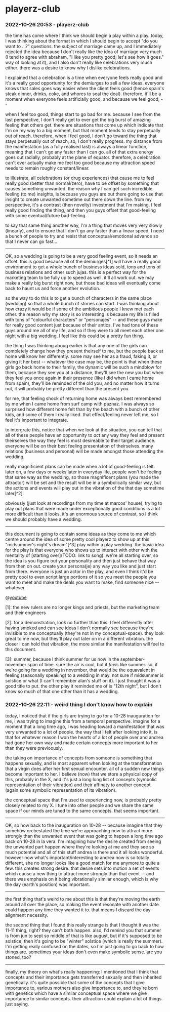 # playerz-club

### 2022-10-26 20:53 - playerz-club

the time has come where I think we should begin a play within a play. today, I was thinking about the format in which I should begin to accept "do you want to ...?" questions. the subject of marriage came up, and I immediately rejected the idea because I don't really like the idea of marriage very much (I tend to agree with abraham, "I like you pretty good; let's see how it goes." way of looking at it), and I also don't really like celebrations very much either. there was a desire to know why I dislike celebrations.

I explained that a celebration is a time when everyone feels really good and it's a really good opportunity for the demiurges to sell a few ideas. everyone knows that sales goes way easier when the client feels good (hence spain's steak dinner, drinks, coke, and whores to seal the deal). therefore, it'll be a moment when everyone feels artificially good, and because we feel good, --

when I feel too good, things start to go bad for me. because I see from the last perspective, I don't really get to ever get the big burst of amazing feeling that others get. there are situations that come up which indicate that I'm on my way to a big moment, but that moment tends to stay perpetually out of reach. therefore, when I feel good, I don't go toward the thing that stays perpetually out of reach; so, I don't really progress. my distance from the manifestation (as a fully realised last) is always a linear function, meaning that I can't go any faster than I can go. all of that extra energy goes out radially, probably at the plane of equator. therefore, a celebration can't ever actually make me feel too good because my attraction speed needs to remain roughly constant/linear.

to illustrate, all celebrations (or drug experiences) that cause me to feel really good (better than normal/zero), have to be offset by something that causes something unwanted. the reason why I can get such incredible feeling (to me) insights, is because you guys are out there going to use that insight to create unwanted sometime out there down the line. from my perspective, it's a contrast (then novelty) investment that I'm making. I feel really good finding the thing, and then you guys offset that good-feeling with some eventual/future bad-feeling.

to say that same thing another way, I'm a thing that moves very very slowly (linearly), and to ensure that I don't go any faster than a linear speed, I need a bunch of people to try and resist that conceptual/emotional advance so that I never can go fast...

---

OK, so a wedding is going to be a very good feeling event, so it needs an offset. this is good because all of the demiurges[^1] will have a really good environment to get a whole bunch of business ideas sold, tons and tons of business relations and other such jujas. this is a perfect way for the marketing team to be fully up to speed as well. it'll all work out. we may make a really big burst right now, but those bad ideas will eventually come back to haunt us and force another evolution.

so the way to do this is to get a bunch of characters in the same place (wedding) so that a whole bunch of stories can start. I was thinking about how crazy it would be if some of the ambitious people I knew met each other. the reason why my story is so interesting is because my life is filled with tons of "colourful characters" or "personajes" -- and these guys make for really good content just because of their antics. I've had tons of these guys around me all of my life, and so if they were to all meet each other one night with a big wedding, I feel like this could be a pretty fun thing.

the thing I was thinking aboug earlier is that any one of the girls can completely change how they present theirself to me, but the people back at home will know her differently. some may see her as a fraud, faking it, or giving it her best -- whatever the case may be, the point is that when these girls go back home to their family, the dynamic will be such a mindblow for them, because they see you at a distance, they'll see the new you but when they feel you once again in their presence (like I did when I came home from spain), they'll be reminded of the old you, and no matter how it turns out, it will probably be pretty different than the present you.

for me, that feeling shock of returning home was always best remembered by me when I came home from surf camp with paznaz. I was always so surprised how different home felt than by the beach with a bunch of other kids, and some of them I really liked. that effect/feeling never left me, so I feel it's important to integrate.

to intergrate this, notice that when we look at the situation, you can tell that all of these people have an opportunity to *act* any way they feel and present theirselves the way they feel is most desireable to their target audience. everyone will be on their best feeling presentation of theirselves. many relations (business and personal) will be made amongst those attending the wedding.

really magnificient plans can be made when a lot of good-feeling is felt. later on, a few days or weeks later in everyday life, people won't be feeling that same way as the wedding, so those magnificent plans (you made the attractor) will be set and the result will be in a symbolically similar way, but the actions and events will play out in the vibration of the that day sometime later[^2].

obviously (just look at recordings from my time at marcos' house), trying to play out plans that were made under exceptionally good conditions is a lot more difficult than it looks. it's an enormous source of contrast, so I think we should probably have a wedding.

---

this document is going to contain some ideas as they come to me which centre around the idea of some pretty cool playerz to show up at this "midsummer's night's dream"[^3] play within a play wedding. the basic idea for the play is that everyone who shows up to interact with other with the mentality of [starting over](TODO: link to song). we're all starting over, so the idea is you figure out your personality and then just behave that way from then on out. create your persona(je) any way you like and just start from there. everyone is just an actor in the play, and even I think it'd be pretty cool to even script large portions of it so you meet the people you want to meet and make the deals you want to make, find someone nice -- whatever.

@[youtube](https://youtu.be/LbFndDBPlpU)

[1]: the new rulers are no longer kings and priests, but the marketing team and their engineers

[2]: for a demonstration, look no further than this. I feel differently after having smoked and can see ideas I don't normally see because they're invisible to me conceptually (they're not in my conceptual-space). they look great to me now, but they'll play out later on in a different vibration. the closer I can hold that vibration, the more similar the manifestation will feel to this document.

[3]: summer, because I think summer for us now in the september-november span of time. sure the air is cool, but it *feels* like summer. so, if we're going for a wedding in november, that would be the equavalent in feeling (seasonally speaking) to a wedding in may. not sure if midsummer is solstice or what (I can't remember alan's stuff on it). I just thought it was a good title to put. the other play it reminded me of is "12th night", but I don't know so much of that one other than it has a wedding.

### 2022-10-26 22:11 - weird thing I don't know how to explain

today, I noticed that if the girls are trying to go for a 10-28 inauguration for me, I was trying to imagine this from a temporal perspective. imagine for a moment that a long time ago, I was heading toward a manifestation that was very unwanted to a lot of people. the way that I felt after looking into it, is that for whatever reason I won the hearts of a lot of people over and andrea had gone her own way and made certain concepts more important to her than they were previoously.

the taking on importance of concepts from someone is something that happens sexually, and is most apparent when looking at the transformation that a virgin does after her first sexual encounter. all of a sudden new things become important to her. I believe (now) that we store a physical copy of this, probably in the X, and it's just a long long list of concepts (symbolic representation of their vibration) and their affinaty to another concept (again some symbolic representation of its vibration).

the conceptual space that I'm used to experiencing now, is probably pretty closely related to my X. I tune into other people and we share the same space if our minds are tuned to the same concepts. that seems important.

---

OK, so now back to the inauguration on 10-28 -- because imagine that they somehow orchestated the time we're approaching now to attract more strongly than the unwanted event that was going to happen a long time ago back on 10-28 in la vera. I'm imagining how the desire created from seeing the unwanted part happen where they're looking at me and they see so much potential and all of this stuff andrea is there and it all looks wonderful. however now what's important/interesting to andrea now is so totally different, she no longer looks like a good match for me anymore to quite a few. this creates strong desire. that desire sets into motion a set of events which cause a new thing to attract more strongly than that event -- and there was emphasis on it being vibrationally similar enough, which is why the day (earth's position) was important.

---

the first thing that's weird to me about this is that they're moving the earth around all over the place, so making the event resonate with another date could happen any time they wanted it to. that means I discard the day alignment necessity.

the second thing that I found this really strange is that I thought it was the 11-11 thing, right? they can't both happen. also, I'd remind you that summer is from jun to sept so middle of that is like august, but if it's supposed to be solstice, then it's going to be "winter" solstice (which is really the summer). I'm getting really confused on the dates, so I'm just going to go back to how things are. sometimes your ideas don't even make symbolic sense. are you stoned, too?

---

finally, my theory on what's really happening: I mentioned that I think that concepts and their importance gets transferred sexually and then inherited genetically. it's quite possible that some of the concepts that I give importance to, various mothers also give importance to, and they're born with genetics which have a similar conceptual space where we give importance to similar concepts. their attraction could explain a lot of things. just saying.
